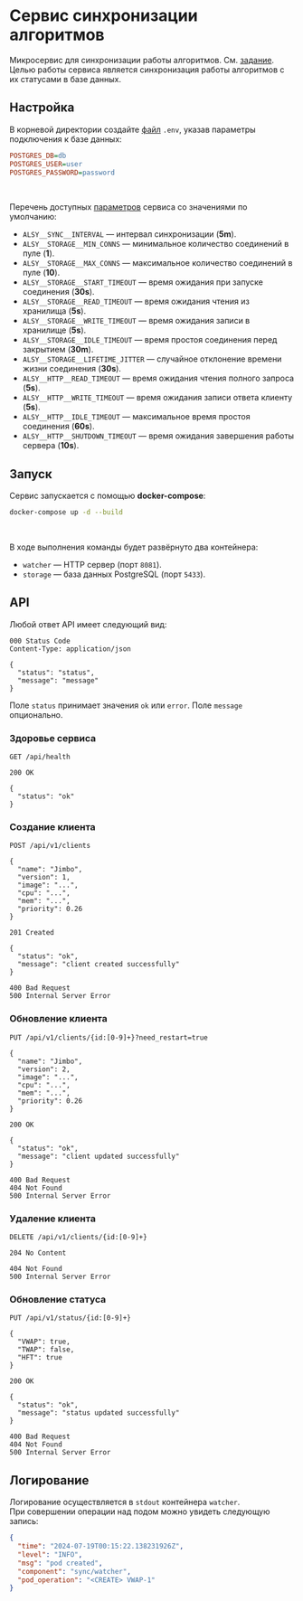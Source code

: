 # Сервис синхронизации алгоритмов

Микросервис для синхронизации работы алгоритмов. См. [задание](ASSIGNMENT.md).<br>
Целью работы сервиса является синхронизация работы алгоритмов с их статусами в базе данных.

## Настройка

В корневой директории создайте [файл](.env.example) `.env`, указав параметры подключения к базе данных:

```ini
POSTGRES_DB=db
POSTGRES_USER=user
POSTGRES_PASSWORD=password
```

<br>

Перечень доступных [параметров](docker-compose.yaml) сервиса со значениями по умолчанию:

- `ALSY__SYNC__INTERVAL` — интервал синхронизации (**5m**).
- `ALSY__STORAGE__MIN_CONNS` — минимальное количество соединений в пуле (**1**).
- `ALSY__STORAGE__MAX_CONNS` — максимальное количество соединений в пуле (**10**).
- `ALSY__STORAGE__START_TIMEOUT` — время ожидания при запуске соединения (**30s**).
- `ALSY__STORAGE__READ_TIMEOUT` — время ожидания чтения из хранилища (**5s**).
- `ALSY__STORAGE__WRITE_TIMEOUT` — время ожидания записи в хранилище (**5s**).
- `ALSY__STORAGE__IDLE_TIMEOUT` — время простоя соединения перед закрытием (**30m**).
- `ALSY__STORAGE__LIFETIME_JITTER` — случайное отклонение времени жизни соединения (**30s**).
- `ALSY__HTTP__READ_TIMEOUT` — время ожидания чтения полного запроса (**5s**).
- `ALSY__HTTP__WRITE_TIMEOUT` — время ожидания записи ответа клиенту (**5s**).
- `ALSY__HTTP__IDLE_TIMEOUT` — максимальное время простоя соединения (**60s**).
- `ALSY__HTTP__SHUTDOWN_TIMEOUT` — время ожидания завершения работы сервера (**10s**).

## Запуск

Сервис запускается с помощью **docker-compose**:

```sh
docker-compose up -d --build
```

<br>

В ходе выполнения команды будет развёрнуто два контейнера:

- `watcher` — HTTP сервер (порт `8081`).
- `storage` — база данных PostgreSQL (порт `5433`).

## API

Любой ответ API имеет следующий вид:

```http
000 Status Code
Content-Type: application/json

{
  "status": "status",
  "message": "message"
}
```

Поле `status` принимает значения `ok` или `error`. Поле `message` опционально.

### Здоровье сервиса

```http
GET /api/health
```

```http
200 OK

{
  "status": "ok"
}
```

### Создание клиента

```http
POST /api/v1/clients

{
  "name": "Jimbo",
  "version": 1,
  "image": "...",
  "cpu": "...",
  "mem": "...",
  "priority": 0.26
}
```

```http
201 Created

{
  "status": "ok",
  "message": "client created successfully"
}
```

```http
400 Bad Request
500 Internal Server Error
```

### Обновление клиента

```http
PUT /api/v1/clients/{id:[0-9]+}?need_restart=true

{
  "name": "Jimbo",
  "version": 2,
  "image": "...",
  "cpu": "...",
  "mem": "...",
  "priority": 0.26
}
```

```http
200 OK

{
  "status": "ok",
  "message": "client updated successfully"
}
```

```http
400 Bad Request
404 Not Found
500 Internal Server Error
```

### Удаление клиента

```http
DELETE /api/v1/clients/{id:[0-9]+}
```

```http
204 No Content
```

```http
404 Not Found
500 Internal Server Error
```

### Обновление статуса

```http
PUT /api/v1/status/{id:[0-9]+}

{
  "VWAP": true,
  "TWAP": false,
  "HFT": true
}
```

```http
200 OK

{
  "status": "ok",
  "message": "status updated successfully"
}
```

```http
400 Bad Request
404 Not Found
500 Internal Server Error
```

## Логирование

Логирование осуществляется в `stdout` контейнера `watcher`.<br>
При совершении операции над подом можно увидеть следующую запись:

```json
{
  "time": "2024-07-19T00:15:22.138231926Z",
  "level": "INFO",
  "msg": "pod created",
  "component": "sync/watcher",
  "pod_operation": "<CREATE> VWAP-1"
}
```
